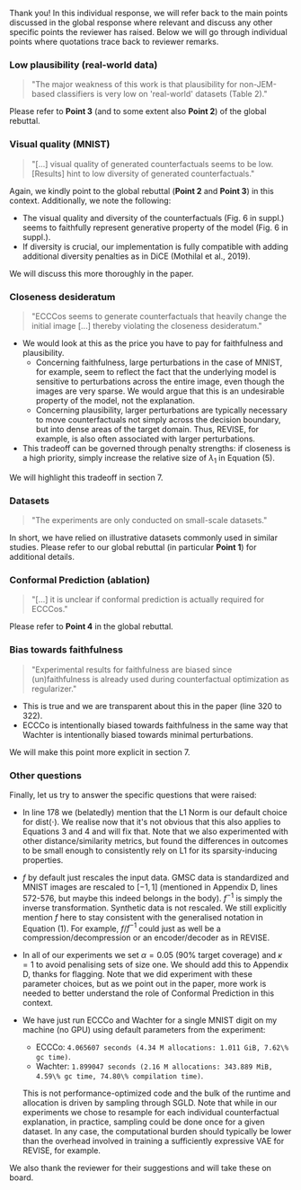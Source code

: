 Thank you! In this individual response, we will refer back to the main points discussed in the global response where relevant and discuss any other specific points the reviewer has raised. Below we will go through individual points where quotations trace back to reviewer remarks.

### Low plausibility (real-world data)

> "The major weakness of this work is that plausibility for non-JEM-based classifiers is very low on 'real-world' datasets (Table 2)."

Please refer to **Point 3** (and to some extent also **Point 2**) of the global rebuttal. 

### Visual quality (MNIST)

> "[...] visual quality of generated counterfactuals seems to be low. [Results] hint to low diversity of generated counterfactuals."

Again, we kindly point to the global rebuttal (**Point 2** and **Point 3**) in this context. Additionally, we note the following:

- The visual quality and diversity of the counterfactuals (Fig. 6 in suppl.) seems to faithfully represent generative property of the model (Fig. 6 in suppl.).
- If diversity is crucial, our implementation is fully compatible with adding additional diversity penalties as in DiCE (Mothilal et al., 2019).

We will discuss this more thoroughly in the paper. 

### Closeness desideratum

> "ECCCos seems to generate counterfactuals that heavily change the initial image [...] thereby violating the closeness desideratum."

- We would look at this as the price you have to pay for faithfulness and plausibility.
  - Concerning faithfulness, large perturbations in the case of MNIST, for example, seem to reflect the fact that the underlying model is sensitive to perturbations across the entire image, even though the images are very sparse. We would argue that this is an undesirable property of the model, not the explanation. 
  - Concerning plausibility, larger perturbations are typically necessary to move counterfactuals not simply across the decision boundary, but into dense areas of the target domain. Thus, REVISE, for example, is also often associated with larger perturbations.
- This tradeoff can be governed through penalty strengths: if closeness is a high priority, simply increase the relative size of $\lambda_1$ in Equation (5).

We will highlight this tradeoff in section 7. 

### Datasets

> "The experiments are only conducted on small-scale datasets."

In short, we have relied on illustrative datasets commonly used in similar studies. Please refer to our global rebuttal (in particular **Point 1**) for additional details.

### Conformal Prediction (ablation)

> "[...] it is unclear if conformal prediction is actually required for ECCCos."

Please refer to **Point 4** in the global rebuttal.

### Bias towards faithfulness

> "Experimental results for faithfulness are biased since (un)faithfulness is already used during counterfactual optimization as regularizer."

- This is true and we are transparent about this in the paper (line 320 to 322). 
- ECCCo is intentionally biased towards faithfulness in the same way that Wachter is intentionally biased towards minimal perturbations. 

We will make this point more explicit in section 7. 

### Other questions

Finally, let us try to answer the specific questions that were raised:

- In line 178 we (belatedly) mention that the L1 Norm is our default choice for dist$(\cdot)$. We realise now that it's not obvious that this also applies to Equations 3 and 4 and will fix that. Note that we also experimented with other distance/similarity metrics, but found the differences in outcomes to be small enough to consistently rely on L1 for its sparsity-inducing properties. 
- $f$ by default just rescales the input data. GMSC data is standardized and MNIST images are rescaled to $[-1,1]$ (mentioned in Appendix D, lines 572-576, but maybe this indeed belongs in the body). $f^{-1}$ is simply the inverse transformation. Synthetic data is not rescaled. We still explicitly mention $f$ here to stay consistent with the generalised notation in Equation (1). For example, $f$/$f^{-1}$ could just as well be a compression/decompression or an encoder/decoder as in REVISE.
- In all of our experiments we set $\alpha=0.05$ (90\% target coverage) and $\kappa=1$ to avoid penalising sets of size one. We should add this to Appendix D, thanks for flagging. Note that we did experiment with these parameter choices, but as we point out in the paper, more work is needed to better understand the role of Conformal Prediction in this context. 
- We have just run ECCCo and Wachter for a single MNIST digit on my machine (no GPU) using default parameters from the experiment:
    - ECCCo: `4.065607 seconds (4.34 M allocations: 1.011 GiB, 7.62\% gc time)`. 
    - Wachter: `1.899047 seconds (2.16 M allocations: 343.889 MiB, 4.59\% gc time, 74.80\% compilation time)`.
  
    This is not performance-optimized code and the bulk of the runtime and allocation is driven by sampling through SGLD. Note that while in our experiments we chose to resample for each individual counterfactual explanation, in practice, sampling could be done once for a given dataset. In any case, the computational burden should typically be lower than the overhead involved in training a sufficiently expressive VAE for REVISE, for example. 

We also thank the reviewer for their suggestions and will take these on board.